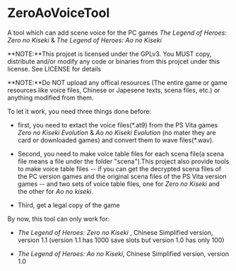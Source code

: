 ZeroAoVoiceTool
===============

A tool which can add scene voice for the PC games *The Legend of Heroes:
Zero no Kiseki* & *The Legend of Heroes: Ao no Kiseki*

**NOTE:**This projcet is licensed under the GPLv3. You MUST copy,
distribute and/or modify any code or binaries from this projcet under
this license. See LICENSE for details

**NOTE:**Do NOT upload any offical resources (The entire game or game
resources like voice files, Chinese or Japesene texts, scena files,
etc.) or anything modified from them.

To let it work, you need three things done before:

-   first, you need to extact the voice files(\*.at9) from the PS Vita
    games *Zero no Kiseki Evolution* & *Ao no Kiseki Evolution* (no
    mater they are card or downloaded games) and convert them to
    wave files(\*.wav).

-   Second, you need to make voice table files for each scena file(a
    scena file means a file under the folder "scena").This project also
    provide tools to make voice table files -- if you can get the
    decrypted scena files of the PC version games and the original scena
    files of the PS Vita version games -- and two sets of voice table
    files, one for *Zero no Kiseki* and the other for *Ao no kiseki*.

-   Third, get a legal copy of the game

By now, this tool can only work for:

-   *The Legend of Heroes: Zero no Kiseki* , Chinese Simplified version,
    version 1.1 (version 1.1 has 1000 save slots but version 1.0 has
    only 100)

-   *The Legend of Heroes: Ao no Kiseki*, Chinese Simplified version,
    version 1.0

